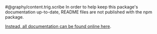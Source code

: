 #@graphy/content.trig.scribe
In order to help keep this package's documentation up-to-date, README files are not published with the npm package.

[Instead, all documentation can be found online here](https://graphy.link/).
